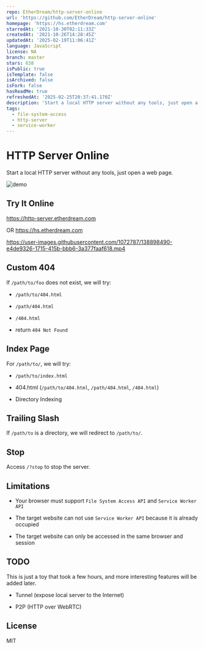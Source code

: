 ```yaml
---
repo: EtherDream/http-server-online
url: 'https://github.com/EtherDream/http-server-online'
homepage: 'https://hs.etherdream.com'
starredAt: '2021-10-30T02:11:33Z'
createdAt: '2021-10-26T14:28:45Z'
updatedAt: '2025-02-19T11:06:41Z'
language: JavaScript
license: NA
branch: master
stars: 638
isPublic: true
isTemplate: false
isArchived: false
isFork: false
hasReadMe: true
refreshedAt: '2025-02-25T20:37:41.170Z'
description: 'Start a local HTTP server without any tools, just open a web page.'
tags:
  - file-system-access
  - http-server
  - service-worker
---
```


# HTTP Server Online

Start a local HTTP server without any tools, just open a web page.

![demo](https://user-images.githubusercontent.com/1072787/139615219-c3b18f4d-a47c-4c89-b07e-7f8266badf4c.png)

## Try It Online

https://http-server.etherdream.com

OR https://hs.etherdream.com

https://user-images.githubusercontent.com/1072787/138898490-e4de9326-1715-415b-bbb6-3a377faaf618.mp4

## Custom 404

If `/path/to/foo` does not exist, we will try:

* `/path/to/404.html`

* `/path/404.html`

* `/404.html`

* return `404 Not Found`

## Index Page

For `/path/to/`, we will try:

* `/path/to/index.html`

* 404.html (`/path/to/404.html`, `/path/404.html`, `/404.html`)

* Directory Indexing

## Trailing Slash

If `/path/to` is a directory, we will redirect to `/path/to/`.

## Stop

Access `/?stop` to stop the server.

## Limitations

* Your browser must support `File System Access API` and `Service Worker API`

* The target website can not use `Service Worker API` because it is already occupied

* The target website can only be accessed in the same browser and session

## TODO

This is just a toy that took a few hours, and more interesting features will be added later.

* Tunnel (expose local server to the Internet)

* P2P (HTTP over WebRTC)

## License

MIT
